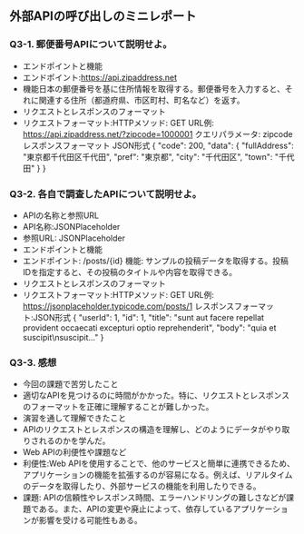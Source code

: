 ## 外部APIの呼び出しのミニレポート
### Q3-1. 郵便番号APIについて説明せよ。
* エンドポイントと機能
* エンドポイント:https://api.zipaddress.net
* 機能日本の郵便番号を基に住所情報を取得する。郵便番号を入力すると、それに関連する住所（都道府県、市区町村、町名など）を返す。
* リクエストとレスポンスのフォーマット
* リクエストフォーマット:HTTPメソッド: GET
URL例: https://api.zipaddress.net/?zipcode=1000001
クエリパラメータ: zipcode
  レスポンスフォーマット
  JSON形式
{
  "code": 200,
  "data": {
    "fullAddress": "東京都千代田区千代田",
    "pref": "東京都",
    "city": "千代田区",
    "town": "千代田"
  }
}
### Q3-2. 各自で調査したAPIについて説明せよ。
* APIの名称と参照URL
* API名称:JSONPlaceholder
* 参照URL: JSONPlaceholder
* エンドポイントと機能
* エンドポイント: /posts/{id}
機能: サンプルの投稿データを取得する。投稿IDを指定すると、その投稿のタイトルや内容を取得できる。
* リクエストとレスポンスのフォーマット
* リクエストフォーマット:HTTPメソッド: GET
URL例: https://jsonplaceholder.typicode.com/posts/1
レスポンスフォーマット:JSON形式
{
  "userId": 1,
  "id": 1,
  "title": "sunt aut facere repellat provident occaecati excepturi optio reprehenderit",
  "body": "quia et suscipit\nsuscipit..."
}
### Q3-3. 感想
* 今回の課題で苦労したこと
* 適切なAPIを見つけるのに時間がかかった。特に、リクエストとレスポンスのフォーマットを正確に理解することが難しかった。
* 演習を通して理解できたこと
* APIのリクエストとレスポンスの構造を理解し、どのようにデータがやり取りされるのかを学んだ。
* Web APIの利便性や課題など
* 利便性:Web APIを使用することで、他のサービスと簡単に連携できるため、アプリケーションの機能を拡張するのが容易になる。例えば、リアルタイムのデータを取得したり、外部サービスの機能を利用したりできる。
* 課題: APIの信頼性やレスポンス時間、エラーハンドリングの難しさなどが課題である。また、APIの変更や廃止によって、依存しているアプリケーションが影響を受ける可能性もある。
